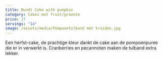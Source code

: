 ```yaml
---
title: Bundt Cake with pumpkin
category: Cakes met fruit/groente
price: 17
servings: "14"
image: /assets/media/Pompoentulband met kruiden.jpg
---
```

Een herfst-cake, de prachtige kleur dankt de cake aan de pompoenpuree die er in verwerkt is. Cranberries en pecannoten maken de tulband extra lekker.


